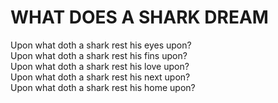<!DOCTYPE htlm>
<html lang="en">
  <meta charset="UTF-8">
  <meta http-equiv="X-UA-Compatible" content="IE-edge">
  <meta name="viewport" content="width=device-width, initial-scale=1.0">
  <link rel-"stylesheet" href="style.css">
  <title>Where Does a Shark Dream?</title>
</head>
<body>
    <div class="container">
      <h1>WHAT DOES A SHARK DREAM</h1>
      <p>Upon what doth a shark rest his eyes upon? <br  />
         Upon what doth a shark rest his fins upon? <br  />
         Upon what doth a shark rest his love upon? <br  />
         Upon what doth a shark rest his next upon? <br  />
         Upon what doth a shark rest his home upon? <br  />
      </p>
    </div>
</body>
</html>
